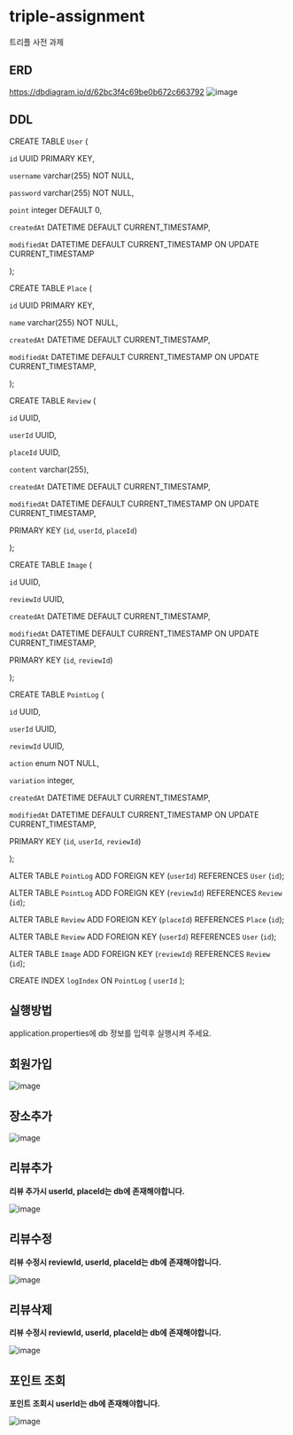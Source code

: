 # triple-assignment
트리플 사전 과제


## ERD
https://dbdiagram.io/d/62bc3f4c69be0b672c663792
![image](https://user-images.githubusercontent.com/40729223/176868796-bab94d04-0fee-483b-b376-bd4b30b43aaa.png)


## DDL
CREATE TABLE `User` (

  `id` UUID PRIMARY KEY,
  
  `username` varchar(255) NOT NULL,
  
  `password` varchar(255) NOT NULL,
  
  `point` integer DEFAULT 0,
  
  `createdAt` DATETIME DEFAULT CURRENT_TIMESTAMP,
  
  `modifiedAt` DATETIME DEFAULT CURRENT_TIMESTAMP ON UPDATE CURRENT_TIMESTAMP
  
);

CREATE TABLE `Place` (

  `id` UUID PRIMARY KEY,
  
  `name` varchar(255) NOT NULL,  
  
  `createdAt` DATETIME DEFAULT CURRENT_TIMESTAMP,
  
  `modifiedAt` DATETIME DEFAULT CURRENT_TIMESTAMP ON UPDATE CURRENT_TIMESTAMP,
  
);

CREATE TABLE `Review` (

  `id` UUID,
  
  `userId` UUID,
  
  `placeId` UUID,
  
  `content` varchar(255),
  
  `createdAt` DATETIME DEFAULT CURRENT_TIMESTAMP,
  
  `modifiedAt` DATETIME DEFAULT CURRENT_TIMESTAMP ON UPDATE CURRENT_TIMESTAMP,
  
  PRIMARY KEY (`id`, `userId`, `placeId`)
  
);

CREATE TABLE `Image` (

  `id` UUID,
  
  `reviewId` UUID,
  
  `createdAt` DATETIME DEFAULT CURRENT_TIMESTAMP,
  
  `modifiedAt` DATETIME DEFAULT CURRENT_TIMESTAMP ON UPDATE CURRENT_TIMESTAMP,
  
  PRIMARY KEY (`id`, `reviewId`)
  
);

CREATE TABLE `PointLog` (

  `id` UUID,
  
  `userId` UUID,
  
  `reviewId` UUID,
  
  `action` enum NOT NULL,
  
  `variation` integer,
  
  `createdAt` DATETIME DEFAULT CURRENT_TIMESTAMP,
  
  `modifiedAt` DATETIME DEFAULT CURRENT_TIMESTAMP ON UPDATE CURRENT_TIMESTAMP,
  
  PRIMARY KEY (`id`, `userId`, `reviewId`)
  
);

ALTER TABLE `PointLog` ADD FOREIGN KEY (`userId`) REFERENCES `User` (`id`);

ALTER TABLE `PointLog` ADD FOREIGN KEY (`reviewId`) REFERENCES `Review` (`id`);

ALTER TABLE `Review` ADD FOREIGN KEY (`placeId`) REFERENCES `Place` (`id`);

ALTER TABLE `Review` ADD FOREIGN KEY (`userId`) REFERENCES `User` (`id`);

ALTER TABLE `Image` ADD FOREIGN KEY (`reviewId`) REFERENCES `Review` (`id`);

CREATE INDEX `logIndex` ON `PointLog` ( `userId` );

## 실행방법

application.properties에 db 정보를 입력후 실행시켜 주세요.

## 회원가입
![image](https://user-images.githubusercontent.com/40729223/176902862-e64a69a9-4150-477a-b7f9-fe241d894316.png)

## 장소추가
![image](https://user-images.githubusercontent.com/40729223/176902910-6794dbf0-f733-4a5c-88e4-687909d9fb7f.png)

## 리뷰추가

**리뷰 추가시 userId, placeId는 db에 존재해야합니다.**

![image](https://user-images.githubusercontent.com/40729223/176903097-9e631ec7-a68c-463e-8cf4-c6fcc82b42fb.png)

## 리뷰수정

**리뷰 수정시 reviewId, userId, placeId는 db에 존재해야합니다.**

![image](https://user-images.githubusercontent.com/40729223/176903499-8befc7ad-2893-49bf-a414-7d37e9f92aa7.png)

## 리뷰삭제

**리뷰 수정시 reviewId, userId, placeId는 db에 존재해야합니다.**

![image](https://user-images.githubusercontent.com/40729223/176903624-c64e5190-a18d-4cb0-b432-008926eec5c0.png)

## 포인트 조회

**포인트 조회시 userId는 db에 존재해야합니다.**

![image](https://user-images.githubusercontent.com/40729223/176903731-f9269667-1d4e-4085-bcf1-d12930b7b575.png)
